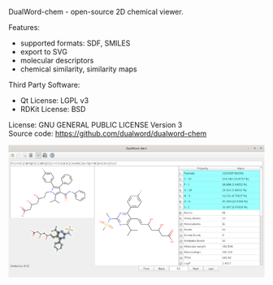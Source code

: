 DualWord-chem - open-source 2D chemical viewer.

Features:  
 - supported formats: SDF, SMILES  
 - export to SVG  
 - molecular descriptors  
 - chemical similarity, similarity maps  
	
Third Party Software:  
 - Qt License: LGPL v3  
 - RDKit License: BSD  

License: GNU GENERAL PUBLIC LICENSE Version 3  
Source code: https://github.com/dualword/dualword-chem  

![Screenshot](etc/screenshot/dualword-chem.png)
